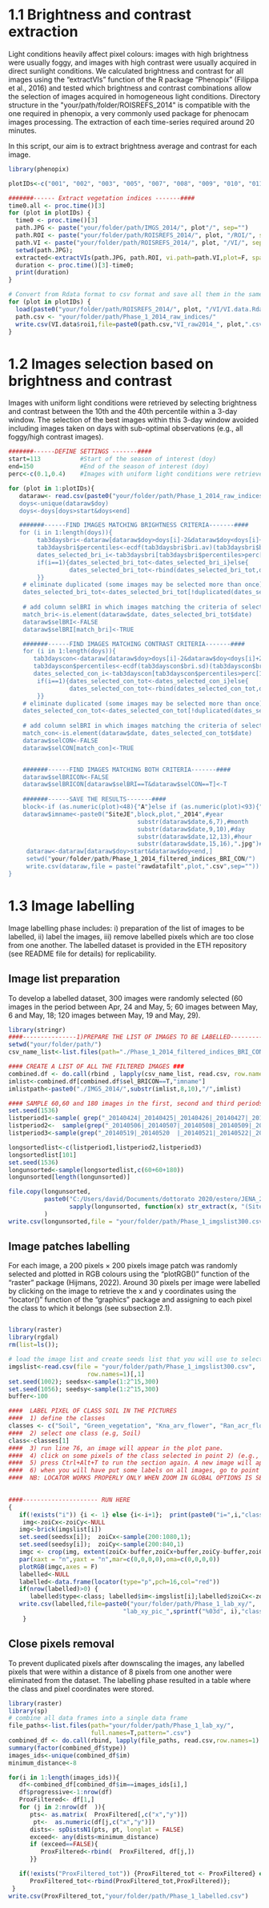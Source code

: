 # 1.1 Brightness and contrast extraction

Light conditions heavily affect pixel colours: images with high brightness were usually foggy, and images with high contrast were usually acquired in direct sunlight conditions. We calculated brightness and contrast for all images using the “extractVIs” function of the R package “Phenopix” (Filippa et al., 2016) and tested which brightness and contrast combinations allow the selection of images acquired in homogeneous light conditions.
Directory structure in the "your/path/folder/ROISREFS_2014" is compatible with the one required in phenopix, a very commonly used package for phenocam images processing. The extraction of each time-series required around 20 minutes.

In this script, our aim is to extract brightness average and contrast for each image.

```r
library(phenopix)

plotIDs<-c("001", "002", "003", "005", "007", "008", "009", "010", "011", "013", "016", "017", "018",  "021", "024", "025", "026", "028", "030", "035", "037", "039", "040", "042", "043", "044" ,"045", "046","048", "049", "051", "053", "054", "056", "057", "058", "059", "060", "062", "064", "065", "067", "070", "071", "073", "074", "075", "077", "079", "080", "081", "082", "083", "084", "085", "088", "090", "091", "092","093", "094", "095", "097", "099", "100", "102", "103", "105", "108", "109", "110", "111", "113", "114", "115", "116", "119", "120", "121", "125", "128", "129", "130", "131", "133", "135", "136", "137", "138")

#######------ Extract vegetation indices -------####
time0.all <- proc.time()[3]
for (plot in plotIDs) {
  time0 <- proc.time()[3]
  path.JPG <- paste("your/folder/path/IMGS_2014/", plot"/", sep="")
  path.ROI <- paste("your/folder/path/ROISREFS_2014/", plot, "/ROI/", sep="")
  path.VI <- paste("your/folder/path/ROISREFS_2014/", plot, "/VI/", sep="")
  setwd(path.JPG);
  extracted<-extractVIs(path.JPG, path.ROI, vi.path=path.VI,plot=F, spatial=F, date.code="yyyymmddHHMM")
  duration <- proc.time()[3]-time0;
  print(duration)
}

# Convert from Rdata format to csv format and save all them in the same folder
for (plot in plotIDs) {
  load(paste0("your/folder/path/ROISREFS_2014/", plot, "/VI/VI.data.Rdata"))
  path.csv <- "your/folder/path/Phase_1_2014_raw_indices/"
  write.csv(VI.data$roi1,file=paste0(path.csv,"VI_raw2014_", plot,".csv"))
}
```
# 1.2 Images selection based on brightness and contrast
Images with uniform light conditions were retrieved by selecting brightness and contrast between the 10th and the 40th percentile within a 3-day window. The selection of the best images within this 3-day window avoided including images taken on days with sub-optimal observations (e.g., all foggy/high contrast images).

```r
#######------DEFINE SETTINGS -------####
start=113           #Start of the season of interest (doy)
end=150             #End of the season of interest (doy)
perc<-c(0.1,0.4)    #Images with uniform light conditions were retrieved by selecting brightness and contrast between the 10th and the 40th percentile in a 3-days window

for (plot in 1:plotIDs){
   dataraw<- read.csv(paste0("your/folder/path/Phase_1_2014_raw_indices/",VI_raw2014_", plot,".csv"),encoding="UTF-8",row.names=1 )
   doys<-unique(dataraw$doy)
   doys<-doys[doys>start&doys<end]

   #######------FIND IMAGES MATCHING BRIGHTNESS CRITERIA-------####
   for (i in 1:length(doys)){
        tab3daysbri<-dataraw[dataraw$doy>doys[i]-2&dataraw$doy<doys[i]+2,]
        tab3daysbri$percentiles<-ecdf(tab3daysbri$bri.av)(tab3daysbri$bri.av)
        dates_selected_bri_i<-tab3daysbri[tab3daysbri$percentiles>perc[1]&tab3daysbri$percentiles<perc[2],]
        if(i==1){dates_selected_bri_tot<-dates_selected_bri_i}else{
                 dates_selected_bri_tot<-rbind(dates_selected_bri_tot,dates_selected_bri_i)
        }}
    # eliminate duplicated (some images may be selected more than once)
    dates_selected_bri_tot<-dates_selected_bri_tot[!duplicated(dates_selected_bri_tot$date), ]
    
    # add column selBRI in which images matching the criteria of selection for brightness are TRUE 
    match_bri<-is.element(dataraw$date, dates_selected_bri_tot$date)
    dataraw$selBRI<-FALSE
    dataraw$selBRI[match_bri]<-TRUE

    #######------FIND IMAGES MATCHING CONTRAST CRITERIA-------####
    for (i in 1:length(doys)){
       tab3dayscon<-dataraw[dataraw$doy>doys[i]-2&dataraw$doy<doys[i]+2,]
       tab3dayscon$percentiles<-ecdf(tab3dayscon$bri.sd)(tab3dayscon$bri.sd)
       dates_selected_con_i<-tab3dayscon[tab3dayscon$percentiles>perc[1]&tab3dayscon$percentiles<perc[2],]
        if(i==1){dates_selected_con_tot<-dates_selected_con_i}else{
                 dates_selected_con_tot<-rbind(dates_selected_con_tot,dates_selected_con_i)
        }}
    # eliminate duplicated (some images may be selected more than once)
    dates_selected_con_tot<-dates_selected_con_tot[!duplicated(dates_selected_con_tot$date), ]
    
    # add column selBRI in which images matching the criteria of selection for brightness are TRUE 
    match_con<-is.element(dataraw$date, dates_selected_con_tot$date)
    dataraw$selCON<-FALSE
    dataraw$selCON[match_con]<-TRUE


    #######------FIND IMAGES MATCHING BOTH CRITERIA-------####
    dataraw$selBRICON<-FALSE
    dataraw$selBRICON[dataraw$selBRI==T&dataraw$selCON==T]<-T
     
    #######------SAVE THE RESULTS-------####
    block<-if (as.numeric(plot)<48){"A"}else if (as.numeric(plot)<93){"B"}else{"C"}
    dataraw$imname<-paste0("SiteJE",block,plot,"_2014",#year
                                    substr(dataraw$date,6,7),#month
                                    substr(dataraw$date,9,10),#day
                                    substr(dataraw$date,12,13),#hour
                                    substr(dataraw$date,15,16),".jpg")#minute
     dataraw<-dataraw[dataraw$doy>start&dataraw$doy<end,]
     setwd("your/folder/path/Phase_1_2014_filtered_indices_BRI_CON/")
     write.csv(dataraw,file = paste("rawdatafilt",plot,".csv",sep=""))
}

```

# 1.3 Image labelling
Image labelling phase includes: i) preparation of the list of images to be labelled, ii) label the images, iii) remove labelled pixels which are too close from one another. The labelled dataset is provided in the ETH repository (see README file for details) for replicability.

## Image list preparation
To develop a labelled dataset, 300 images were randomly selected (60 images in the period between Apr, 24 and May, 5; 60 images between May, 6 and May, 18; 120 images between May, 19 and May, 29). 
```r
library(stringr)
####---------------1)PREPARE THE LIST OF IMAGES TO BE LABELLED----------------###
setwd("your/folder/path/")
csv_name_list<-list.files(path="./Phase_1_2014_filtered_indices_BRI_CON/",pattern="rawdatafilt")

#### CREATE A LIST OF ALL THE FILTERED IMAGES ###
combined.df <- do.call(rbind , lapply(csv_name_list, read.csv, row.names = 1))
imlist<-combined.df[combined.df$sel_BRICON==T,"imname"]
imlistpath<-paste0("./IMGS_2014/",substr(imlist,8,10),"/",imlist)

#### SAMPLE 60,60 and 180 images in the first, second and third periods, rispectively.###
set.seed(1536)
listperiod1<-sample( grep("_20140424|_20140425|_20140426|_20140427|_20140428|_20140429|_20140430|_20140501|_20140502|_20140503|_20140504|_20140505", imlistpath,value=T), 60);set.seed(1536)
listperiod2<-  sample(grep("_20140506|_20140507|_20140508|_20140509|_20140510|_20140511|_20140512|_20140513|_20140514|_20140515|_20140516|_20140517|_20140518", imlistpath,value=T), 60);set.seed(1536)
listperiod3<-sample(grep("_20140519|_20140520  |_20140521|_20140522|_20140523|_20140524|_20140525|_20140526|_20140527|_20140528|_20140529", imlistpath,value=T), 180)

longsortedlist<-c(listperiod1,listperiod2,listperiod3)
longsortedlist[101]
set.seed(1536)
longunsorted<-sample(longsortedlist,c(60+60+180))
longunsorted[length(longunsorted)]

file.copy(longunsorted,
          paste0("C:/Users/david/Documents/dottorato 2020/estero/JENA_2014_MAT_RES/Phase_1_check_sel_imgs/",
                 sapply(longunsorted, function(x) str_extract(x, "(SiteJE\\w+)")))
          )
write.csv(longunsorted,file = "your/folder/path/Phase_1_imgslist300.csv")
```
## Image patches  labelling
For each image, a 200 pixels × 200 pixels image patch was randomly selected and plotted in RGB colours using the “plotRGB()” function of the “raster” package (Hijmans, 2022). Around 30 pixels per image were labelled by clicking on the image to retrieve the x and y coordinates using the “locator()” function of the “graphics” package and assigning to each pixel the class to which it belongs (see subsection 2.1). 

```r

library(raster)
library(rgdal)
rm(list=ls());

# load the image list and create seeds list that you will use to select a random 200X200 detail in the image
imgslist<-read.csv(file = "your/folder/path/Phase_1_imgslist300.csv",
                      row.names=1)[,1]
set.seed(1002); seedsx<-sample(1:2^15,300)
set.seed(1056); seedsy<-sample(1:2^15,300)
buffer<-100

####  LABEL PIXEL OF CLASS SOIL IN THE PICTURES
####  1) define the classes
classes <- c("Soil", "Green_vegetation", "Kna_arv_flower", "Ran_acr_flower", "Leu_vul_flower", "Gra_flower")
####  2) select one class (e.g, Soil)
class<-classes[1]
####  3) run line 76, an image will appear in the plot pane.
####  4) click on some pixels of the class selected in point 2) (e.g., Soil)(if there are some), then press esc. A dataframe with coordinates, image name and label will be saved as a ".csv" file.
####  5) press Ctrl+Alt+T to run the section again. A new image will appear in the plot pane. Repeat point 4) and 5) until all the images have been labelled
####  6) when you will have put some labels on all images, go to point 2) and select the second class. Then go on with point 3),4),5),6) until all classes will be labelled.  
####  NB: LOCATOR WORKS PROPERLY ONLY WHEN ZOOM IN GLOBAL OPTIONS IS SET TO 100 %
   

####--------------------- RUN HERE
{
   if(!exists("i")) {i <- 1} else {i<-i+1};  print(paste0("i=",i,"class=",class))
    img<-zoiCx<-zoiCy<-NULL
   img<-brick(imgslist[i])
   set.seed(seedsx[i]);  zoiCx<-sample(200:1080,1);
   set.seed(seedsy[i]);  zoiCy<-sample(200:840,1)
   imgc <- crop(img, extent(zoiCx-buffer,zoiCx+buffer,zoiCy-buffer,zoiCy+buffer))
   par(xaxt = "n",yaxt = "n",mar=c(0,0,0,0),oma=c(0,0,0,0))
   plotRGB(imgc,axes = F)
   labelled<-NULL
   labelled<-data.frame(locator(type="p",pch=16,col="red"))
   if(nrow(labelled)>0) { 
      labelled$type<-class; labelled$im<-imgslist[i];labelled$zoiCx<-zoiCx;labelled$zoiCy<-zoiCy
   write.csv(labelled,file=paste0("your/folder/path/Phase_1_lab_xy/",
                                "lab_xy_pic_",sprintf("%03d", i),"class_",class,".csv"))}
    }

```

## Close pixels removal
To prevent duplicated pixels after downscaling the images, any labelled pixels that were within a distance of 8 pixels from one another were eliminated from the dataset. The labelling phase resulted in a table where the class and pixel coordinates were stored.
```r
library(raster)
library(sp)
# combine all data frames into a single data frame
file_paths<-list.files(path="your/folder/path/Phase_1_lab_xy/",
                       full.names=T,pattern=".csv")
combined_df <- do.call(rbind, lapply(file_paths, read.csv,row.names=1)
summary(factor(combined_df$type))
images_ids<-unique(combined_df$im)
minimum_distance<-8

for(i in 1:length(images_ids)){
   df<-combined_df[combined_df$im==images_ids[i],]
   df$progressive<-1:nrow(df)
   ProxFiltered<- df[1,]
   for (j in 2:nrow(df  )){
      pts<- as.matrix(  ProxFiltered[,c("x","y")])
       pt<-  as.numeric(df[j,c("x","y")])
      dists<- spDistsN1(pts, pt, longlat = FALSE)
      exceed<- any(dists<minimum_distance)
      if (exceed==FALSE){
         ProxFiltered<-rbind(  ProxFiltered, df[j,])
      }}

   if(!exists("ProxFiltered_tot")) {ProxFiltered_tot <- ProxFiltered} else {
      ProxFiltered_tot<-rbind(ProxFiltered_tot,ProxFiltered)};  
 }
write.csv(ProxFiltered_tot,"your/folder/path/Phase_1_labelled.csv")
```


